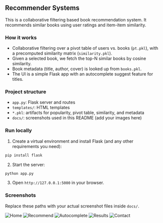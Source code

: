 ## Recommender Systems

This is a collaborative filtering based book recommendation system. It recommends similar books using user ratings and item-item similarity.

### How it works
- Collaborative filtering over a pivot table of users vs. books (`pt.pkl`), with a precomputed similarity matrix (`similarity.pkl`).
- Given a selected book, we fetch the top-N similar books by cosine similarity.
- Book metadata (title, author, cover) is looked up from `books.pkl`.
- The UI is a simple Flask app with an autocomplete suggest feature for titles.

### Project structure
- `app.py`: Flask server and routes
- `templates/`: HTML templates
- `*.pkl`: artifacts for popularity, pivot table, similarity, and metadata
- `docs/`: screenshots used in this README (add your images here)

### Run locally
1. Create a virtual environment and install Flask (and any other requirements you need):
```bash
pip install flask
```
2. Start the server:
```bash
python app.py
```
3. Open `http://127.0.0.1:5000` in your browser.

### Screenshots
Replace these paths with your actual screenshot files inside `docs/`.

![Home](docs/home.png)
![Recommend](docs/recommend.png)
![Autocomplete](docs/autocomplete.png)
![Results](docs/results.png)
![Contact](docs/contact.png)


